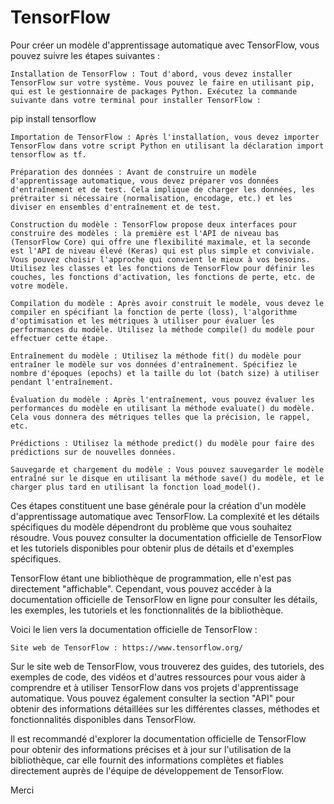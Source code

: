 # TensorFlow

Pour créer un modèle d'apprentissage automatique avec TensorFlow, vous pouvez suivre les étapes suivantes :

    Installation de TensorFlow : Tout d'abord, vous devez installer TensorFlow sur votre système. Vous pouvez le faire en utilisant pip, qui est le gestionnaire de packages Python. Exécutez la commande suivante dans votre terminal pour installer TensorFlow :

pip install tensorflow

    Importation de TensorFlow : Après l'installation, vous devez importer TensorFlow dans votre script Python en utilisant la déclaration import tensorflow as tf.

    Préparation des données : Avant de construire un modèle d'apprentissage automatique, vous devez préparer vos données d'entraînement et de test. Cela implique de charger les données, les prétraiter si nécessaire (normalisation, encodage, etc.) et les diviser en ensembles d'entraînement et de test.

    Construction du modèle : TensorFlow propose deux interfaces pour construire des modèles : la première est l'API de niveau bas (TensorFlow Core) qui offre une flexibilité maximale, et la seconde est l'API de niveau élevé (Keras) qui est plus simple et conviviale. Vous pouvez choisir l'approche qui convient le mieux à vos besoins. Utilisez les classes et les fonctions de TensorFlow pour définir les couches, les fonctions d'activation, les fonctions de perte, etc. de votre modèle.

    Compilation du modèle : Après avoir construit le modèle, vous devez le compiler en spécifiant la fonction de perte (loss), l'algorithme d'optimisation et les métriques à utiliser pour évaluer les performances du modèle. Utilisez la méthode compile() du modèle pour effectuer cette étape.

    Entraînement du modèle : Utilisez la méthode fit() du modèle pour entraîner le modèle sur vos données d'entraînement. Spécifiez le nombre d'époques (epochs) et la taille du lot (batch size) à utiliser pendant l'entraînement.

    Évaluation du modèle : Après l'entraînement, vous pouvez évaluer les performances du modèle en utilisant la méthode evaluate() du modèle. Cela vous donnera des métriques telles que la précision, le rappel, etc.

    Prédictions : Utilisez la méthode predict() du modèle pour faire des prédictions sur de nouvelles données.

    Sauvegarde et chargement du modèle : Vous pouvez sauvegarder le modèle entraîné sur le disque en utilisant la méthode save() du modèle, et le charger plus tard en utilisant la fonction load_model().

Ces étapes constituent une base générale pour la création d'un modèle d'apprentissage automatique avec TensorFlow. La complexité et les détails spécifiques du modèle dépendront du problème que vous souhaitez résoudre. Vous pouvez consulter la documentation officielle de TensorFlow et les tutoriels disponibles pour obtenir plus de détails et d'exemples spécifiques.



TensorFlow étant une bibliothèque de programmation, elle n'est pas directement "affichable". Cependant, vous pouvez accéder à la documentation officielle de TensorFlow en ligne pour consulter les détails, les exemples, les tutoriels et les fonctionnalités de la bibliothèque.

Voici le lien vers la documentation officielle de TensorFlow :

    Site web de TensorFlow : https://www.tensorflow.org/

Sur le site web de TensorFlow, vous trouverez des guides, des tutoriels, des exemples de code, des vidéos et d'autres ressources pour vous aider à comprendre et à utiliser TensorFlow dans vos projets d'apprentissage automatique. Vous pouvez également consulter la section "API" pour obtenir des informations détaillées sur les différentes classes, méthodes et fonctionnalités disponibles dans TensorFlow.

Il est recommandé d'explorer la documentation officielle de TensorFlow pour obtenir des informations précises et à jour sur l'utilisation de la bibliothèque, car elle fournit des informations complètes et fiables directement auprès de l'équipe de développement de TensorFlow.

Merci 
